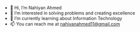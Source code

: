 - 👋 Hi, I’m Nahiyan Ahmed
- 👀 I’m interested in solving problems and creating excellence
- 🌱 I’m currently learning about Information Technology
- 📫 You can reach me at nahiyanahmed11@gmail.com

<!---
Nahiyan-16/Nahiyan-16 is a ✨ special ✨ repository because its `README.md` (this file) appears on your GitHub profile.
You can click the Preview link to take a look at your changes.
--->
